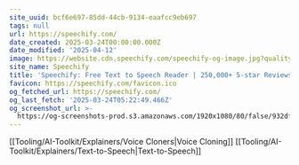 ```yaml
---
site_uuid: bcf6e697-85dd-44cb-9134-eaafcc9eb697
tags: null
url: https://speechify.com/
date_created: 2025-03-24T00:00:00.000Z
date_modified: '2025-04-12'
image: https://website.cdn.speechify.com/speechify-og-image.jpg?quality=80
site_name: Speechify
title: 'Speechify: Free Text to Speech Reader | 250,000+ 5-star Reviews'
favicon: https://speechify.com/favicon.ico
og_fetched_url: https://speechify.com/
og_last_fetch: '2025-03-24T05:22:49.466Z'
og_screenshot_url: >-
  https://og-screenshots-prod.s3.amazonaws.com/1920x1080/80/false/932df6c7307afd8586b604eaad89f8d2491eddf7220f6f59f401c738eb714a84.jpeg
---
```





























[[Tooling/AI-Toolkit/Explainers/Voice Cloners|Voice Cloning]]
[[Tooling/AI-Toolkit/Explainers/Text-to-Speech|Text-to-Speech]]
